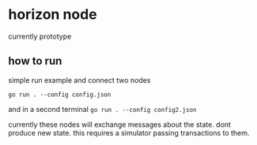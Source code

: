 # horizon node

currently prototype

## how to run 

simple run example and connect two nodes

```go run . --config config.json```

and in a second terminal
```go run . --config config2.json```

currently these nodes will exchange messages about the state. dont produce new state. this requires a simulator passing transactions to them.